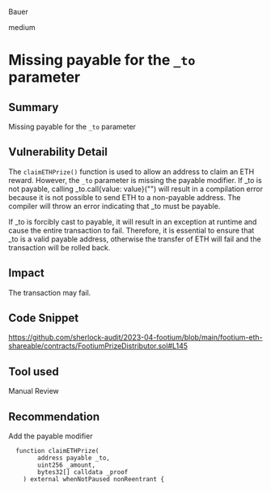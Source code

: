 Bauer

medium

# Missing payable for the `_to` parameter

## Summary
Missing payable for the `_to` parameter

## Vulnerability Detail
The `claimETHPrize()` function is used to allow an address to claim an ETH reward. However, the `_to` parameter is missing the payable modifier.
If _to is not payable, calling _to.call{value: value}("") will result in a compilation error because it is not possible to send ETH to a non-payable address. The compiler will throw an error indicating that _to must be payable.

If _to is forcibly cast to payable, it will result in an exception at runtime and cause the entire transaction to fail. Therefore, it is essential to ensure that _to is a valid payable address, otherwise the transfer of ETH will fail and the transaction will be rolled back.

## Impact
The transaction may fail.

## Code Snippet
https://github.com/sherlock-audit/2023-04-footium/blob/main/footium-eth-shareable/contracts/FootiumPrizeDistributor.sol#L145
## Tool used

Manual Review

## Recommendation
Add the payable modifier
```solidity
  function claimETHPrize(
        address payable _to,
        uint256 _amount,
        bytes32[] calldata _proof
    ) external whenNotPaused nonReentrant {

```
